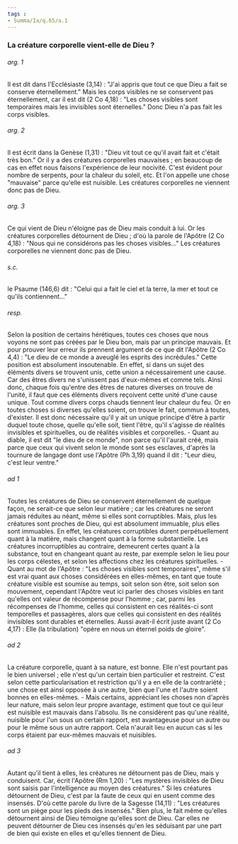 ```yaml
---
tags : 
- Summa/Ia/q.65/a.1
---
```


### La créature corporelle vient-elle de Dieu ?

###### arg. 1
Il est dit dans l'Ecclésiaste (3,14) : "J'ai appris que tout ce que Dieu a fait se conserve éternellement." Mais les corps visibles ne se conservent pas éternellement, car il est dit (2 Co 4,18) : "Les choses visibles sont temporaires mais les invisibles sont éternelles." Donc Dieu n'a pas fait les corps visibles. 

###### arg. 2
Il est écrit dans la Genèse (1,31) : "Dieu vit tout ce qu'il avait fait et c'était très bon." Or il y a des créatures corporelles mauvaises ; en beaucoup de cas en effet nous faisons l'expérience de leur nocivité. C'est évident pour nombre de serpents, pour la chaleur du soleil, etc. Et l'on appelle une chose "mauvaise" parce qu'elle est nuisible. Les créatures corporelles ne viennent donc pas de Dieu. 

###### arg. 3
Ce qui vient de Dieu n'éloigne pas de Dieu mais conduit à lui. Or les créatures corporelles détournent de Dieu ; d'où la parole de l'Apôtre (2 Co 4,18) : "Nous qui ne considérons pas les choses visibles..." Les créatures corporelles ne viennent donc pas de Dieu. 

###### s.c.
le Psaume (146,6) dit : "Celui qui a fait le ciel et la terre, la mer et tout ce qu'ils contiennent..." 

###### resp.
Selon la position de certains hérétiques, toutes ces choses que nous voyons ne sont pas créées par le Dieu bon, mais par un principe mauvais. Et pour prouver leur erreur ils prennent argument de ce que dit l'Apôtre (2 Co 4,4) : "Le dieu de ce monde a aveuglé les esprits des incrédules." Cette position est absolument insoutenable. En effet, si dans un sujet des éléments divers se trouvent unis, cette union a nécessairement une cause. Car des êtres divers ne s'unissent pas d'eux-mêmes et comme tels. Ainsi donc, chaque fois qu'entre des êtres de natures diverses on trouve de l'unité, il faut que ces éléments divers reçoivent cette unité d'une cause unique. Tout comme divers corps chauds tiennent leur chaleur du feu. Or en toutes choses si diverses qu'elles soient, on trouve le fait, commun à toutes, d'exister. Il est donc nécessaire qu'il y ait un unique principe d'être à partir duquel toute chose, quelle qu'elle soit, tient l'être, qu'il s'agisse de réalités invisibles et spirituelles, ou de réalités visibles et corporelles. - Quant au diable, il est dit "le dieu de ce monde", non parce qu'il l'aurait créé, mais parce que ceux qui vivent selon le monde sont ses esclaves, d'après la tournure de langage dont use l'Apôtre (Ph 3,19) quand il dit : "Leur dieu, c'est leur ventre." 

###### ad 1
Toutes les créatures de Dieu se conservent éternellement de quelque façon, ne serait-ce que selon leur matière ; car les créatures ne seront jamais réduites au néant, même si elles sont corruptibles. Mais, plus les créatures sont proches de Dieu, qui est absolument immuable, plus elles sont immuables. En effet, les créatures corruptibles durent perpétuellement quant à la matière, mais changent quant à la forme substantielle. Les créatures incorruptibles au contraire, demeurent certes quant à la substance, tout en changeant quant au reste, par exemple selon le lieu pour les corps célestes, et selon les affections chez les créatures spirituelles. - Quant au mot de l'Apôtre : "Les choses visibles sont temporaires", même s'il est vrai quant aux choses considérées en elles-mêmes, en tant que toute créature visible est soumise au temps, soit selon son être, soit selon son mouvement, cependant l'Apôtre veut ici parler des choses visibles en tant qu'elles ont valeur de récompense pour l'homme ; car, parmi les récompenses de l'homme, celles qui consistent en ces réalités-ci sont temporelles et passagères, alors que celles qui consistent en des réalités invisibles sont durables et éternelles. Aussi avait-il écrit juste avant (2 Co 4,17) : Elle (la tribulation) "opère en nous un éternel poids de gloire". 

###### ad 2
La créature corporelle, quant à sa nature, est bonne. Elle n'est pourtant pas le bien universel ; elle n'est qu'un certain bien particulier et restreint. C'est selon cette particularisation et restriction qu'il y a en elle de la contrariété ; une chose est ainsi opposée à une autre, bien que l'une et l'autre soient bonnes en elles-mêmes. - Mais certains, appréciant les choses non d'après leur nature, mais selon leur propre avantage, estiment que tout ce qui leur est nuisible est mauvais dans l'absolu. Ils ne considèrent pas qu'une réalité, nuisible pour l'un sous un certain rapport, est avantageuse pour un autre ou pour le même sous un autre rapport. Cela n'aurait lieu en aucun cas si les corps étaient par eux-mêmes mauvais et nuisibles. 

###### ad 3
Autant qu'il tient à elles, les créatures ne détournent pas de Dieu, mais y conduisent. Car, écrit l'Apôtre (Rm 1,20) : "Les mystères invisibles de Dieu sont saisis par l'intelligence au moyen des créatures." Si les créatures détournent de Dieu, c'est par la faute de ceux qui en usent comme des insensés. D'où cette parole du livre de la Sagesse (14,11) : "Les créatures sont un piège pour les pieds des insensés." Bien plus, le fait même qu'elles détournent ainsi de Dieu témoigne qu'elles sont de Dieu. Car elles ne peuvent détourner de Dieu ces insensés qu'en les séduisant par une part de bien qui existe en elles et qu'elles tiennent de Dieu. 



